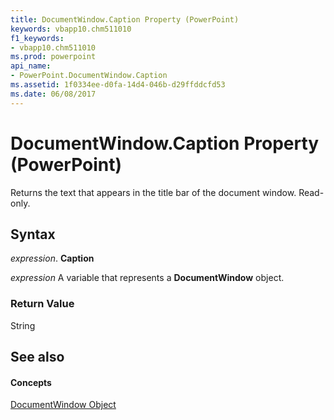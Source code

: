 ```yaml
---
title: DocumentWindow.Caption Property (PowerPoint)
keywords: vbapp10.chm511010
f1_keywords:
- vbapp10.chm511010
ms.prod: powerpoint
api_name:
- PowerPoint.DocumentWindow.Caption
ms.assetid: 1f0334ee-d0fa-14d4-046b-d29ffddcfd53
ms.date: 06/08/2017
---
```



# DocumentWindow.Caption Property (PowerPoint)

Returns the text that appears in the title bar of the document window. Read-only.


## Syntax

 _expression_. **Caption**

 _expression_ A variable that represents a **DocumentWindow** object.


### Return Value

String


## See also


#### Concepts



[DocumentWindow Object](documentwindow-object-powerpoint.md)

